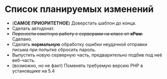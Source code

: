 # Список планируемых изменений

- (**САМОЕ ПРИОРИТЕТНОЕ**) Доверстать шаблон до конца.
- Сделать автодонат.
- ~~Перенести сокетную работу с серверами на класс от **xPaw**.~~ Сделано.
- Сделать **нормальную** обработку ошибки неудачной отправки письма при попытке сбросить пароль.
- Выпустить новую серверную часть, предварительно подбив под неё веб-часть.
- (возможно, но не факт) Поменять требуемую версию PHP в установщике на 5.4
